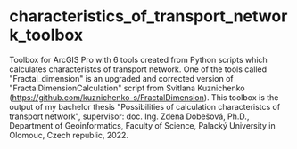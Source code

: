 # characteristics_of_transport_network_toolbox
Toolbox for ArcGIS Pro with 6 tools created from Python scripts which calculates characteristcs of transport network. One of the tools called "Fractal_dimension" is an upgraded and corrected version of "FractalDimensionCalculation" script from Svitlana Kuznichenko (https://github.com/kuznichenko-s/FractalDimension). This toolbox is the output of my bachelor thesis "Possibilities of calculation characteristcs of transport network", supervisor: doc. Ing. Zdena Dobešová, Ph.D., Department of Geoinformatics, Faculty of Science, Palacký University in Olomouc, Czech republic, 2022.
